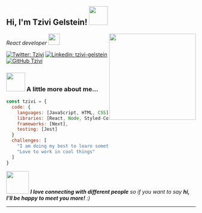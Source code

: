 <h2> Hi, I'm Tzivi Gelstein! <img src="https://media.giphy.com/media/mGcNjsfWAjY5AEZNw6/giphy.gif" width="50"></h2>
<img align='right' src="https://media.giphy.com/media/HEPwfdu6T6svpPE1eN/giphy.gif" width="230">
<p><em>React developer  <img src="https://media.giphy.com/media/fYSnHlufseco8Fh93Z/giphy.gif" width="30">
</em></p>

[![Twitter: Tzivi](https://img.shields.io/twitter/follow/tzivigelstein?style=social)](https://twitter.com/tzivigelstein)
[![Linkedin: tzivi-gelstein](https://img.shields.io/badge/tzivigelstein-blue?style=flat-square&logo=Linkedin&logoColor=white&link=https://www.linkedin.com/in/tzivi-gelstein-2b59a21b0/)](https://www.linkedin.com/in/tzivi-gelstein-2b59a21b0/)
[![GitHub Tzivi](https://img.shields.io/github/followers/tzivigelstein?label=follow&style=social)](https://github.com/tzivigelstein)


### <img src="https://media.giphy.com/media/VgCDAzcKvsR6OM0uWg/giphy.gif" width="50"> A little more about me...  

```javascript
const tzivi = {
  code: {
    languages: [JavaScript, HTML, CSS],
    libraries: [React, Node, Styled-Components],
    frameworks: [Next],
    testing: [Jest]
  }
  challenges: [
    "I am doing my best to learn something new every day",
    "Love to work in cool things"
  ]
}
```

<img src="https://media.giphy.com/media/LnQjpWaON8nhr21vNW/giphy.gif" width="60"> <em><b>I love connecting with different people</b> so if you want to say <b>hi, I'll be happy to meet you more!</b> :)</em>

---
